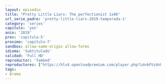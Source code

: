 ```yaml
---
layout: episodio
title: "Pretty Little Liars: The perfectionist 1x06"
url_serie_padre: 'pretty-little-liars-2019-temporada-1'
category: 'series'
capitulo: 'yes'
anio: '2019'
prev: 'capitulo-5'
proximo: 'capitulo-7'
sandbox: allow-same-origin allow-forms
idioma: 'Subtitulado'
calidad: 'Full HD'
reproductor: 'fembed'
reproductores: ["https://hls4.openloadpremium.com/player.php?id=bFVzdnFtbTRVZFI2TjFYc0dKMkJ6aDVRaHZTVEpvcWxLR3pIY25nZWppVUFGRUVyOFduUFNQMHhWdzJsVGQzd3JNdGJyaEVOcWNieDJMWmN1VlNlNFE9PQ&sub=https://sub.cuevana2.io/vtt-sub/sub7/Pretty.Little.Liars.The.Perfectionists.S01E06.vtt"]
tags:
- Drama
---
```












